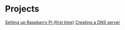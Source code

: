 <h1>Projects</h1>

[Setting up Raspberry Pi (first time)](https://github.com/Kainzor/Self-study/tree/main/Raspberry%20Pi/Projects/Setting%20up%20Raspberry%20Pi)
[Creating a DNS server](https://github.com/Kainzor/Self-study/tree/main/Raspberry%20Pi/Projects/Creating%20a%20DNS%20server)

